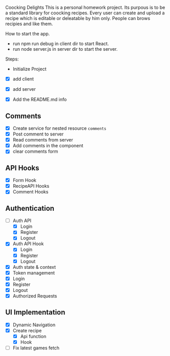 Coocking Delights
This is a personal homework project. Its purpous is to be a standard library for coocking recipes. Every user can create and upload a recipe which is editable or deleatable by him only. People can brows recipies and like them.

How to start the app.
- run npm run debug in client dir to start React.
- run node server.js in server dir to start the server.

Steps:
 - Initialize Project

- [x] add client
- [x] add server

- [x] Add the README.md info

## Comments
- [x] Create service for nested resource `comments`
- [x] Post comment to server
- [x] Read comments from server
- [x] Add comments in the component
- [x] clear comments form

## API Hooks
- [x] Form Hook
- [x] RecipeAPI Hooks
- [x] Comment Hooks

## Authentication
- [ ] Auth API
    - [x] Login
    - [x] Register
    - [x] Logout
- [x] Auth API Hook
    - [x] Login
    - [x] Register
    - [x] Logout
- [x] Auth state & context
- [x] Token management
- [x] Login
- [x] Register
- [x] Logout
- [x] Authorized Requests

## UI Implementation
- [x] Dynamic Navigation
- [x] Create recipe
    - [x] Api function
    - [x] Hook
- [ ] Fix latest games fetch
